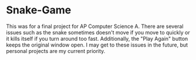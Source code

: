 # Snake-Game
This was for a final project for AP Computer Science A. There are several issues such as the snake sometimes doesn't move if you move to quickly or it kills itself if you turn around too fast. Additionally, the "Play Again" button keeps the original window open.
I may get to these issues in the future, but personal projects are my current priority.
